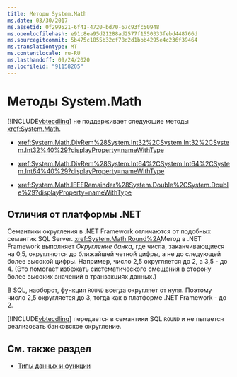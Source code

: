 ```yaml
---
title: Методы System.Math
ms.date: 03/30/2017
ms.assetid: 0f299521-6f41-4720-bd70-67c93fc50948
ms.openlocfilehash: e91c8ea95d21288ad2577f1550333febd448766d
ms.sourcegitcommit: 5b475c1855b32cf78d2d1bbb4295e4c236f39464
ms.translationtype: MT
ms.contentlocale: ru-RU
ms.lasthandoff: 09/24/2020
ms.locfileid: "91158205"
---
```

# <a name="systemmath-methods"></a>Методы System.Math

[!INCLUDE[vbtecdlinq](../../../../../../includes/vbtecdlinq-md.md)] не поддерживает следующие методы <xref:System.Math>.  
  
- <xref:System.Math.DivRem%28System.Int32%2CSystem.Int32%2CSystem.Int32%40%29?displayProperty=nameWithType>  
  
- <xref:System.Math.DivRem%28System.Int64%2CSystem.Int64%2CSystem.Int64%40%29?displayProperty=nameWithType>  
  
- <xref:System.Math.IEEERemainder%28System.Double%2CSystem.Double%29?displayProperty=nameWithType>  
  
## <a name="differences-from-net"></a>Отличия от платформы .NET  

 Семантики округления в .NET Framework отличаются от подобных семантик SQL Server. <xref:System.Math.Round%2A>Метод в .NET Framework выполняет *Округление банка*, где числа, заканчивающиеся на 0,5, округляются до ближайшей четной цифры, а не до следующей более высокой цифры. Например, число 2,5 округляется до 2, а 3,5 - до 4. (Это помогает избежать систематического смещения в сторону более высоких значений в транзакциях данных.)  
  
 В SQL, наоборот, функция `ROUND` всегда округляет от нуля. Поэтому число 2,5 округляется до 3, тогда как в платформе .NET Framework - до 2.  
  
 [!INCLUDE[vbtecdlinq](../../../../../../includes/vbtecdlinq-md.md)] передается в семантики SQL `ROUND` и не пытается реализовать банковское округление.  
  
## <a name="see-also"></a>См. также раздел

- [Типы данных и функции](data-types-and-functions.md)

